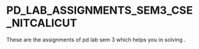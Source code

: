 # PD_LAB_ASSIGNMENTS_SEM3_CSE_NITCALICUT
These are the assignments of pd lab sem 3 which helps you in solving .
